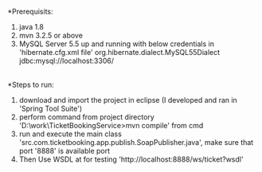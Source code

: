 *Prerequisits:
1. java 1.8
2. mvn 3.2.5 or above
3. MySQL Server 5.5 up and running with below credentials in 'hibernate.cfg.xml file'
	<property name="dialect">org.hibernate.dialect.MySQL55Dialect</property>    
        <property name="connection.url">jdbc:mysql://localhost:3306/<DBName></property>    
        <property name="connection.username"><DB username></property>    
        <property name="connection.password"><DB password></property>    


*Steps to run:
1. download and import the project in eclipse (I developed and ran in 'Spring Tool Suite')
2. perform command from project directory 'D:\work\TicketBookingService>mvn compile' from cmd
3. run and execute the main class 'src.com.ticketbooking.app.publish.SoapPublisher.java', make sure that port '8888' is available port
4. Then Use WSDL at for testing 'http://localhost:8888/ws/ticket?wsdl'
